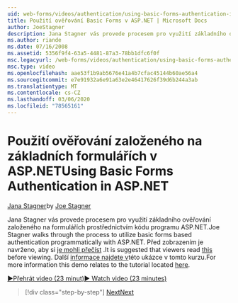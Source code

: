 ```yaml
---
uid: web-forms/videos/authentication/using-basic-forms-authentication-in-aspnet
title: Použití ověřování Basic Forms v ASP.NET | Microsoft Docs
author: JoeStagner
description: Jana Stagner vás provede procesem pro využití základního ověřování založeného na formulářích prostřednictvím kódu programu ASP.NET. Doporučujeme, aby si čtenáři tuto dříve než začnete mohli přečíst...
ms.author: riande
ms.date: 07/16/2008
ms.assetid: 5356f9f4-63a5-4481-87a3-78bb1dfc6f0f
msc.legacyurl: /web-forms/videos/authentication/using-basic-forms-authentication-in-aspnet
msc.type: video
ms.openlocfilehash: aae53f1b9ab5676e41a4b7cfac45144b60ae56a4
ms.sourcegitcommit: e7e91932a6e91a63e2e46417626f39d6b244a3ab
ms.translationtype: MT
ms.contentlocale: cs-CZ
ms.lasthandoff: 03/06/2020
ms.locfileid: "78565161"
---
```

# <a name="using-basic-forms-authentication-in-aspnet"></a><span data-ttu-id="ccf39-104">Použití ověřování založeného na základních formulářích v ASP.NET</span><span class="sxs-lookup"><span data-stu-id="ccf39-104">Using Basic Forms Authentication in ASP.NET</span></span>

<span data-ttu-id="ccf39-105">[Jana Stagner](https://github.com/JoeStagner)</span><span class="sxs-lookup"><span data-stu-id="ccf39-105">by [Joe Stagner](https://github.com/JoeStagner)</span></span>

<span data-ttu-id="ccf39-106">Jana Stagner vás provede procesem pro využití základního ověřování založeného na formulářích prostřednictvím kódu programu ASP.NET.</span><span class="sxs-lookup"><span data-stu-id="ccf39-106">Joe Stagner walks through the process to utilize basic forms based authentication programmatically with ASP.NET.</span></span> <span data-ttu-id="ccf39-107">Před zobrazením je navrženo, aby si [je mohli přečíst](../../overview/older-versions-security/introduction/security-basics-and-asp-net-support-vb.md) .</span><span class="sxs-lookup"><span data-stu-id="ccf39-107">It is suggested that viewers read [this](../../overview/older-versions-security/introduction/security-basics-and-asp-net-support-vb.md) before viewing.</span></span> <span data-ttu-id="ccf39-108">Další [informace najdete v](../../overview/older-versions-security/introduction/an-overview-of-forms-authentication-vb.md)této ukázce v tomto kurzu.</span><span class="sxs-lookup"><span data-stu-id="ccf39-108">For more information this demo relates to the tutorial located [here](../../overview/older-versions-security/introduction/an-overview-of-forms-authentication-vb.md).</span></span>

[<span data-ttu-id="ccf39-109">&#9654;Přehrát video (23 minut)</span><span class="sxs-lookup"><span data-stu-id="ccf39-109">&#9654; Watch video (23 minutes)</span></span>](https://channel9.msdn.com/Blogs/ASP-NET-Site-Videos/using-basic-forms-authentication-in-aspnet)

> [!div class="step-by-step"]
> [<span data-ttu-id="ccf39-110">Next</span><span class="sxs-lookup"><span data-stu-id="ccf39-110">Next</span></span>](how-to-change-the-forms-authentication-properties.md)
